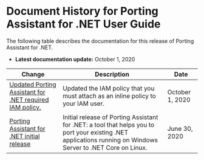 # Document History for Porting Assistant for \.NET User Guide<a name="doc-history"></a>

The following table describes the documentation for this release of Porting Assistant for \.NET\.
+ **Latest documentation update:** October 1, 2020

| Change | Description | Date | 
| --- |--- |--- |
| [ Updated Porting Assistant for \.NET required IAM policy\. ](#doc-history) | Updated the IAM policy that you must attach as an inline policy to your IAM user\.  | October 1, 2020 | 
| [ Porting Assistant for \.NET initial release ](#doc-history) | Initial release of Porting Assistant for \.NET: a tool that helps you to port your existing \.NET applications running on Windows Server to \.NET Core on Linux\.  | June 30, 2020 | 